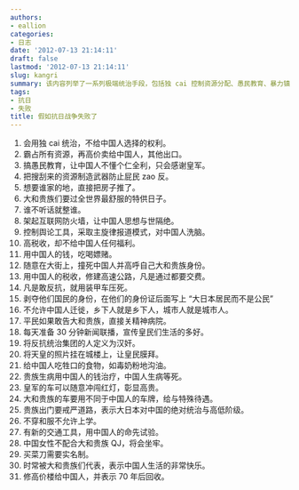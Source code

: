 ```yaml
---
authors:
- eallion
categories:
- 日志
date: '2012-07-13 21:14:11'
draft: false
lastmod: '2012-07-13 21:14:11'
slug: kangri
summary: 该内容列举了一系列极端统治手段，包括独 cai 控制资源分配、愚民教育、暴力镇压、阶级固化、经济剥削、文化洗脑等，旨在描绘一个虚构的压迫性社会体系。这些措施从政治、经济、文化多维度剥夺民众权利，强化特权阶级统治，最终形成绝对的阶级对立与系统性压迫。
tags:
- 抗日
- 失败
title: 假如抗日战争失败了
---
```

1. 会用独 cai 统治，不给中国人选择的权利。
2. 霸占所有资源，再高价卖给中国人，其他出口。
3. 搞愚民教育，让中国人不懂个仁全利，只会感谢皇军。
4. 把搜刮来的资源制造武器防止屁民 zao 反。
5. 想要谁家的地，直接把房子推了。
6. 大和贵族们要过全世界最舒服的特供日子。
7. 谁不听话就整谁。
8. 架起互联网防火墙，让中国人思想与世隔绝。
9. 控制舆论工具，采取主旋律报道模式，对中国人洗脑。
10. 高税收，却不给中国人任何福利。
11. 用中国人的钱，吃喝嫖赌。
12. 随意在大街上，撞死中国人并高呼自己大和贵族身份。
13. 用中国人的税收，修建高速公路，凡是通过都要交费。
14. 凡是敢反抗，就用装甲车压死。
15. 剥夺他们国民的身份，在他们的身份证后面写上 “大日本居民而不是公民”
16. 不允许中国人迁徙，乡下人就是乡下人，城市人就是城市人。
17. 平民如果敢告大和贵族，直接关精神病院。
18. 每天准备 30 分钟新闻联播，宣传皇民们生活的多好。
19. 将反抗统治集团的人定义为汉奸。
20. 将天皇的照片挂在城楼上，让皇民膜拜。
21. 给中国人吃牲口的食物，如毒奶粉地沟油。
22. 贵族生病用中国人的钱治疗，中国人生病等死。
23. 皇军的车可以随意冲闯红灯，彰显高贵。
24. 大和贵族的车要用不同于中国人的车牌，给与特殊待遇。
25. 贵族出门要戒严道路，表示大日本对中国的绝对统治与高低阶级。
26. 不穿和服不允许上学。
27. 有新的交通工具，用中国人的命先试验。
28. 中国女性不配合大和贵族 QJ，将会坐牢。
29. 买菜刀需要实名制。
30. 时常被大和贵族们代表，表示中国人生活的非常快乐。
31. 修高价楼给中国人，并表示 70 年后回收。